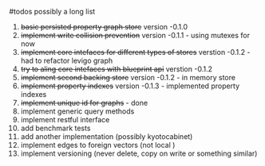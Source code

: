 #todos
possibly a long list

1. ~~basic persisted property graph store~~ version -0.1.0
1. ~~implement write collision prevention~~ version -0.1.1 - using mutexes for now
1. ~~implement core intefaces for different types of stores~~ verstion -0.1.2 - had to refactor levigo graph
1. ~~try to aling core intefaces with blueprint api~~ verstion -0.1.2 
1. ~~implement second backing store~~ version -0.1.2 - in memory store
1. ~~implement property indexes~~ version -0.1.3 - implemented property indexes
1. ~~implement unique id for graphs~~ - done
1. implement generic query methods 
1. implement restful interface
1. add benchmark tests
1. add another implementation (possibly kyotocabinet)
1. implement edges to foreign vectors (not local )
1. implement versioning (never delete, copy on write or something similar)
